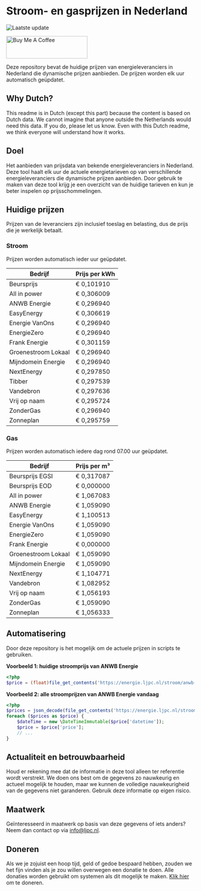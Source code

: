# Stroom- en gasprijzen in Nederland

![Laatste update](https://img.shields.io/badge/laatste%20update-2023--08--26%2002%3A00%20CET-brightgreen)

<a href="https://www.buymeacoffee.com/Lars-" target="_blank"><img src="https://cdn.buymeacoffee.com/buttons/v2/default-orange.png" alt="Buy Me A Coffee" height="60" style="height: 60px !important;width: 217px !important;" ></a>

Deze repository bevat de huidige prijzen van energieleveranciers in Nederland die dynamische prijzen aanbieden. De prijzen worden elk uur automatisch geüpdatet.

## Why Dutch?

This readme is in Dutch (except this part) because the content is based on Dutch data. We cannot imagine that anyone outside the Netherlands would need this data. If you do, please let us know. Even with this Dutch readme, we think
everyone will understand how it works.

## Doel

Het aanbieden van prijsdata van bekende energieleveranciers in Nederland. Deze tool haalt elk uur de actuele energietarieven op van verschillende energieleveranciers die dynamische prijzen aanbieden. Door gebruik te maken van deze tool
krijg je een overzicht van de huidige tarieven en kun je beter inspelen op prijsschommelingen.

## Huidige prijzen

Prijzen van de leveranciers zijn inclusief toeslag en belasting, dus de prijs die je werkelijk betaalt.

### Stroom

Prijzen worden automatisch ieder uur geüpdatet.

 Bedrijf | Prijs per kWh 
---------|---------------
Beursprijs | € 0,101910
All in power | € 0,306009
ANWB Energie | € 0,296940
EasyEnergy | € 0,306619
Energie VanOns | € 0,296940
EnergieZero | € 0,296940
Frank Energie | € 0,301159
Groenestroom Lokaal | € 0,296940
Mijndomein Energie | € 0,296940
NextEnergy | € 0,297850
Tibber | € 0,297539
Vandebron | € 0,297636
Vrij op naam | € 0,295724
ZonderGas | € 0,296940
Zonneplan | € 0,295759


### Gas

Prijzen worden automatisch iedere dag rond 07.00 uur geüpdatet.

 Bedrijf | Prijs per m³ 
---------|--------------
Beursprijs EGSI | € 0,317087
Beursprijs EOD | € 0,000000
All in power | € 1,067083
ANWB Energie | € 1,059090
EasyEnergy | € 1,100513
Energie VanOns | € 1,059090
EnergieZero | € 1,059090
Frank Energie | € 0,000000
Groenestroom Lokaal | € 1,059090
Mijndomein Energie | € 1,059090
NextEnergy | € 1,104771
Vandebron | € 1,082952
Vrij op naam | € 1,056193
ZonderGas | € 1,059090
Zonneplan | € 1,056333


## Automatisering

Door deze repository is het mogelijk om de actuele prijzen in scripts te gebruiken.

**Voorbeeld 1: huidige stroomprijs van ANWB Energie**

```php
<?php
$price = (float)file_get_contents('https://energie.ljpc.nl/stroom/anwb-energie-nu.txt');

```

**Voorbeeld 2: alle stroomprijzen van ANWB Energie vandaag**

```php
<?php
$prices = json_decode(file_get_contents('https://energie.ljpc.nl/stroom/all-in-power-vandaag.json'),true);
foreach ($prices as $price) {
    $dateTime = new \DateTimeImmutable($price['datetime']);
    $price = $price['price'];
    // ...
}
```

## Actualiteit en betrouwbaarheid

Houd er rekening mee dat de informatie in deze tool alleen ter referentie wordt verstrekt. We doen ons best om de gegevens zo nauwkeurig en actueel mogelijk te houden, maar we kunnen de volledige nauwkeurigheid van de gegevens niet
garanderen. Gebruik deze informatie op eigen risico.

## Maatwerk

Geïnteresseerd in maatwerk op basis van deze gegevens of iets anders? Neem dan contact op
via [info@ljpc.nl](mailto:info@ljpc.nl?subject=Energie%20prijzen).

## Doneren

Als we je zojuist een hoop tijd, geld of gedoe bespaard hebben, zouden we het fijn vinden als je zou willen overwegen een
donatie te doen. Alle donaties worden gebruikt om systemen als dit mogelijk te
maken. [Klik hier](https://www.buymeacoffee.com/Lars-) om te doneren.
